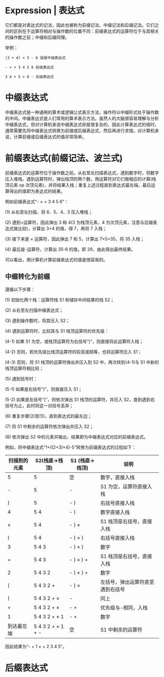 ﻿# Expression | 表达式

它们都是对表达式的记法，因此也被称为前缀记法、中缀记法和后缀记法。它们之间的区别在于运算符相对与操作数的位置不同：前缀表达式的运算符位于与其相关的操作数之前；中缀和后缀同理。

举例：

```
(3 + 4) × 5 - 6 就是中缀表达式

- × + 3 4 5 6 前缀表达式

3 4 + 5 × 6 - 后缀表达式
```

# 中缀表达式

中缀表达式是一种通用的算术或逻辑公式表示方法，操作符以中缀形式处于操作数的中间。中缀表达式是人们常用的算术表示方法。虽然人的大脑很容易理解与分析中缀表达式，但对计算机来说中缀表达式却是很复杂的，因此计算表达式的值时，通常需要先将中缀表达式转换为前缀或后缀表达式，然后再进行求值。对计算机来说，计算前缀或后缀表达式的值非常简单。

# 前缀表达式(前缀记法、波兰式)

前缀表达式的运算符位于操作数之前。从右至左扫描表达式，遇到数字时，将数字压入堆栈，遇到运算符时，弹出栈顶的两个数，用运算符对它们做相应的计算(栈顶元素 op 次顶元素)，并将结果入栈；重复上述过程直到表达式最左端，最后运算得出的值即为表达式的结果。

例如前缀表达式“- × + 3 4 5 6”：

(1) 从右至左扫描，将 6、5、4、3 压入堆栈；

(2) 遇到+运算符，因此弹出 3 和 4(3 为栈顶元素，4 为次顶元素，注意与后缀表达式做比较)，计算出 3+4 的值，得 7，再将 7 入栈；

(3) 接下来是 × 运算符，因此弹出 7 和 5，计算出 7×5=35，将 35 入栈；

(4) 最后是-运算符，计算出 35-6 的值，即 29，由此得出最终结果。

可以看出，用计算机计算前缀表达式的值是很容易的。

## 中缀转化为前缀

遵循以下步骤：

(1) 初始化两个栈：运算符栈 S1 和储存中间结果的栈 S2；

(2) 从右至左扫描中缀表达式；

(3) 遇到操作数时，将其压入 S2；

(4) 遇到运算符时，比较其与 S1 栈顶运算符的优先级：

(4-1) 如果 S1 为空，或栈顶运算符为右括号“)”，则直接将此运算符入栈；

(4-2) 否则，若优先级比栈顶运算符的较高或相等，也将运算符压入 S1；

(4-3) 否则，将 S1 栈顶的运算符弹出并压入到 S2 中，再次转到(4-1)与 S1 中新的栈顶运算符相比较；

(5) 遇到括号时：

(5-1) 如果是右括号“)”，则直接压入 S1；

(5-2) 如果是左括号“(”，则依次弹出 S1 栈顶的运算符，并压入 S2，直到遇到右括号为止，此时将这一对括号丢弃；

(6) 重复步骤(2)至(5)，直到表达式的最左边；

(7) 将 S1 中剩余的运算符依次弹出并压入 S2；

(8) 依次弹出 S2 中的元素并输出，结果即为中缀表达式对应的前缀表达式。

例如，将中缀表达式“1+((2+3)×4)-5”转换为前缀表达式的过程如下：

| 扫描到的元素 | S2(栈底->栈顶)    | S1 (栈底->栈顶) | 说明                             |
| ------------ | ----------------- | --------------- | -------------------------------- |
| 5            | 5                 | 空              | 数字，直接入栈                   |
| -            | 5                 | -               | S1 为空，运算符直接入栈          |
| )            | 5                 | - )             | 右括号直接入栈                   |
| 4            | 5 4               | - )             | 数字直接入栈                     |
| ×            | 5 4               | - ) ×           | S1 栈顶是右括号，直接入栈        |
| )            | 5 4               | - ) × )         | 右括号直接入栈                   |
| 3            | 5 4 3             | - ) × )         | 数字                             |
| +            | 5 4 3             | - ) × ) +       | S1 栈顶是右括号，直接入栈        |
| 2            | 5 4 3 2           | - ) × ) +       | 数字                             |
| (            | 5 4 3 2 +         | - ) ×           | 左括号，弹出运算符直至遇到右括号 |
| (            | 5 4 3 2 + ×       | -               | 同上                             |
| +            | 5 4 3 2 + ×       | - +             | 优先级与-相同，入栈              |
| 1            | 5 4 3 2 + × 1     | - +             | 数字                             |
| 到达最左端   | 5 4 3 2 + × 1 + - | 空              | S1 中剩余的运算符                |

因此结果为“- + 1 × + 2 3 4 5”。

# 后缀表达式
